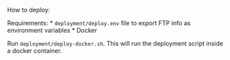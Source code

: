 How to deploy:

Requirements:
    * `deployment/deploy.env` file to export FTP info as environment variables
    * Docker

Run `deployment/deploy-docker.sh`. This will run the deployment script inside a docker container.